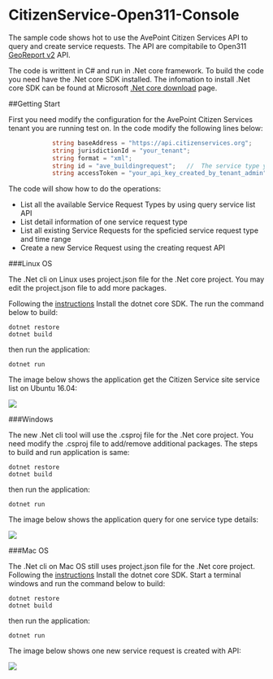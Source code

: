 # CitizenService-Open311-Console

The sample code shows hot to use the AvePoint Citizen Services API to query and create service requests. The API are compitabile to Open311 [GeoReport v2](http://wiki.open311.org/GeoReport_v2/) API.

The code is writtent in C# and run in .Net core framework. To build the code you need have the .Net core SDK installed. The infomation to install .Net core SDK can be found at Microsoft [.Net core download](https://www.microsoft.com/net/download/core) page.  

##Getting Start

First you need modify the configuration for the AvePoint Citizen Services tenant you are running test on. In the code modify the following lines below:

``` C#
            string baseAddress = "https://api.citizenservices.org";
            string jurisdictionId = "your_tenant";   
            string format = "xml";
            string id = "ave_buildingrequest";   //  The service type you will create new request
            string accessToken = "your_api_key_created_by_tenant_admin";
```            

The code will show how to do the operations:

* List all the available Service Request Types by using query service list API
* List detail information of one service request type
* List all existing Service Requests for the speficied service request type and time range
* Create a new Service Request using the creating request API


###Linux OS

The .Net cli on Linux uses project.json file for the .Net core project. You may edit the project.json file to add more packages.

Following the [instructions](https://www.microsoft.com/net/core#macos) Install the dotnet core SDK. 
The run the command below to build:

```
dotnet restore
dotnet build
```
then run the application:

```
dotnet run
```

The image below shows the application get the Citizen Service site service list on Ubuntu 16.04:

![](https://github.com/readpuppy/CitizenService-Open311-Console/blob/master/imgs/1.png)

###Windows

The new .Net cli tool will use the .csproj file for the .Net core project. You need modify the  .csproj file to add/remove additional packages. The steps to build and run application is same:

```
dotnet restore
dotnet build
```
then run the application:

```
dotnet run
```

The image below shows the application query for one service type details:

![](https://github.com/readpuppy/CitizenService-Open311-Console/blob/master/imgs/2.png)

###Mac OS

The .Net cli on Mac OS still uses project.json file for the .Net core project. Following the [instructions](https://www.microsoft.com/net/core#macos) Install the dotnet core SDK. 
Start a terminal windows and run the command below to build:

```
dotnet restore
dotnet build
```
then run the application:

```
dotnet run
```
The image below shows one new service request is created with API:

![](https://github.com/readpuppy/CitizenService-Open311-Console/blob/master/imgs/3.png)


